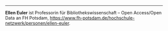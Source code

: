 ---

**Ellen Euler** ist Professorin für Bibliothekswissenschaft – Open Access/Open Data an FH Potsdam, <https://www.fh-potsdam.de/hochschule-netzwerk/personen/ellen-euler>.